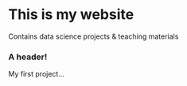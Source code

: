 # This is my website

Contains data science projects & teaching materials


### A header! 

My first project...

